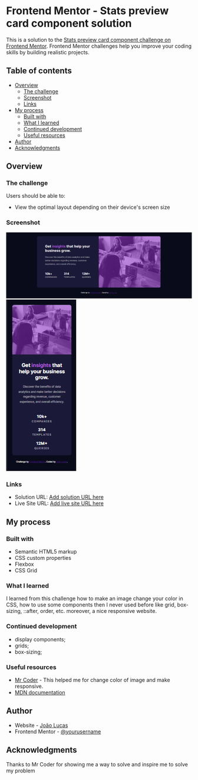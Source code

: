 # Frontend Mentor - Stats preview card component solution

This is a solution to the [Stats preview card component challenge on Frontend Mentor](https://www.frontendmentor.io/challenges/stats-preview-card-component-8JqbgoU62). Frontend Mentor challenges help you improve your coding skills by building realistic projects. 

## Table of contents

- [Overview](#overview)
  - [The challenge](#the-challenge)
  - [Screenshot](#screenshot)
  - [Links](#links)
- [My process](#my-process)
  - [Built with](#built-with)
  - [What I learned](#what-i-learned)
  - [Continued development](#continued-development)
  - [Useful resources](#useful-resources)
- [Author](#author)
- [Acknowledgments](#acknowledgments)


## Overview

### The challenge

Users should be able to:

- View the optimal layout depending on their device's screen size

### Screenshot

![](./images/screenshot.png)
![](./images/screenshot-mobile.png)

### Links

- Solution URL: [Add solution URL here](https://github.com/joaolucas-prog/stats-preview-card-component-challenge)
- Live Site URL: [Add live site URL here](https://joaolucas-prog.github.io/stats-preview-card-component-challenge/)

## My process

### Built with

- Semantic HTML5 markup
- CSS custom properties
- Flexbox
- CSS Grid

### What I learned

I learned from this challenge how to make an image change your color in CSS, how to use some components then I never used before like grid, box-sizing, ::after, order, etc. moreover, a nice responsive website.

### Continued development

- display components;
- grids;
- box-sizing;


### Useful resources

- [Mr Coder](https://www.youtube.com/watch?v=dhBR6-Jjql4) - This helped me for change color of image and make responsive.
- [MDN documentation](https://developer.mozilla.org/pt-BR/)

## Author

- Website - [João Lucas](https://developer.mozilla.org/pt-BR/)
- Frontend Mentor - [@yourusername](https://www.frontendmentor.io/profile/yourusername)

## Acknowledgments

Thanks to Mr Coder for showing me a way to solve and inspire me to solve my problem

